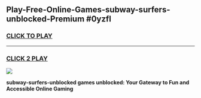 
## Play-Free-Online-Games-subway-surfers-unblocked-Premium #0yzfl
<h3>
<a href="https://premium.freeplayer.one?title=subway-surfers-unblocked&ref=8M">CLICK TO PLAY</a></h3>
<hr>

<h3>
<a href="https://premium.freeplayer.one?title=subway-surfers-unblocked&ref=8M">CLICK 2 PLAY</a>
  
</h3>

<a href="https://premium.freeplayer.one?title=subway-surfers-unblocked&ref=8M"><img src="https://clearcache.store/games.png"></a>


**subway-surfers-unblocked games unblocked: Your Gateway to Fun and Accessible Online Gaming**
